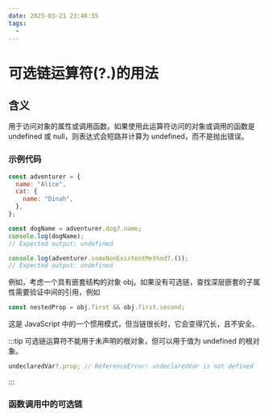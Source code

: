 ```yaml
---
date: 2025-03-21 23:46:55
tags:
  -
---
```


# 可选链运算符(?.)的用法

## 含义

用于访问对象的属性或调用函数。如果使用此运算符访问的对象或调用的函数是 undefined 或 null，则表达式会短路并计算为 undefined，而不是抛出错误。

### 示例代码

```JavaScript
const adventurer = {
  name: "Alice",
  cat: {
    name: "Dinah",
  },
};

const dogName = adventurer.dog?.name;
console.log(dogName);
// Expected output: undefined

console.log(adventurer.someNonExistentMethod?.());
// Expected output: undefined
```

例如，考虑一个具有嵌套结构的对象 obj。如果没有可选链，查找深层嵌套的子属性需要验证中间的引用，例如

```JavaScript
const nestedProp = obj.first && obj.first.second;
```

这是 JavaScript 中的一个惯用模式，但当链很长时，它会变得冗长，且不安全。

:::tip
可选链运算符不能用于未声明的根对象，但可以用于值为 undefined 的根对象。

```JavaScript
undeclaredVar?.prop; // ReferenceError: undeclaredVar is not defined
```

:::

### 函数调用中的可选链
